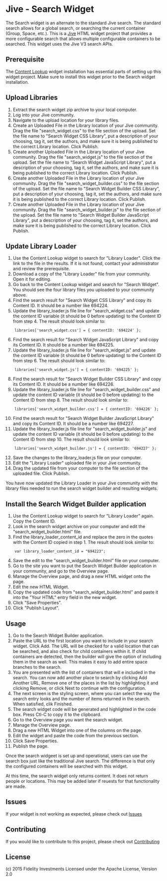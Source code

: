 Jive - Search Widget
=======================

The Search widget is an alternate to the standard Jive search. The standard search allows for a global search, or searching the current container (Group, Space, etc.). This is a [Jive](https://community.jivesoftware.com/welcome) HTML widget project that provides a more configurable search that allows multiple configurable containers to be searched. This widget uses the Jive V3 search APIs.


Prerequisite
------------

The [Content Lookup](https://github.com/fmr-llc/jive-content-lookup) widget installation has essential parts of setting up this widget project.  Make sure to install this widget prior to the Search widget installation.


Upload Libraries
----------------

1. Extract the search widget zip archive to your local computer.
2. Log into your Jive community.
3. Navigate to the upload location for your library files.
4. Create an Uploaded File in the Library location of your Jive community.  Drag the file "search_widget.css" to the file section of the upload.  Set the file name to "Search Widget CSS Library", put a description of your choosing, tag it, set the authors, and make sure it is being published to the correct Library location.  Click Publish.
5. Create another Uploaded File in the Library location of your Jive community.  Drag the file "search_widget.js" to the file section of the upload.  Set the file name to "Search Widget JavaScript Library", put a description of your choosing, tag it, set the authors, and make sure it is being published to the correct Library location.  Click Publish.
6. Create another Uploaded File in the Library location of your Jive community.  Drag the file "search_widget_builder.css" to the file section of the upload.  Set the file name to "Search Widget Builder CSS Library", put a description of your choosing, tag it, set the authors, and make sure it is being published to the correct Library location.  Click Publish.
7. Create another Uploaded File in the Library location of your Jive community.  Drag the file "search_widget_builder.js" to the file section of the upload.  Set the file name to "Search Widget Builder JavaScript Library", put a description of your choosing, tag it, set the authors, and make sure it is being published to the correct Library location.  Click Publish.


Update Library Loader
---------------------

1. Use the Content Lookup widget to search for "Library Loader".  Click the link to the file in the results.  If it is not found, contact your administrator and review the prerequisite.
2. Download a copy of the "Library Loader" file from your community.  Open it for editing.
3. Go back to the Content Lookup widget and search for "Search Widget".  You should see the four library files you uploaded to your community above.
4. Find the search result for "Search Widget CSS Library" and copy its Content ID.  It should be a number like 694224.
5. Update the library_loader.js file line for "search_widget.css" and update the content ID variable (it should be 0 before updating) to the Content ID from step 4.  The result should look similar to:

```
	libraries['search_widget.css'] = { contentID: '694224' };
```

6. Find the search result for "Search Widget JavaScript Library" and copy its Content ID.  It should be a number like 694225.
7. Update the library_loader.js file line for "search_widget.js" and update the content ID variable (it should be 0 before updating) to the Content ID from step 6.  The result should look similar to:

```
	libraries['search_widget.js'] = { contentID: '694225' };
```

8. Find the search result for "Search Widget Builder CSS Library" and copy its Content ID.  It should be a number like 694226.
9. Update the library_loader.js file line for "search_widget_builder.css" and update the content ID variable (it should be 0 before updating) to the Content ID from step 8.  The result should look similar to:

```
	libraries['search_widget_builder.css'] = { contentID: '694226' };
```

10. Find the search result for "Search Widget Builder JavaScript Library" and copy its Content ID.  It should be a number like 694227.
11. Update the library_loader.js file line for "search_widget_builder.js" and update the content ID variable (it should be 0 before updating) to the Content ID from step 10.  The result should look similar to:

```
	libraries['search_widget_builder.js'] = { contentID: '694227' };
```

12. Save the changes to the library_loader.js file on your computer.
13. Edit the "Library Loader" uploaded file in your Jive community.
14. Drag the updated file from your computer to the file section of the uploaded file.  Click Publish.

You have now updated the Library Loader in your Jive community with the library files needed to run the search widget builder and resulting widgets.


Install the Search Widget Builder application
---------------------------------------------------

1. Use the Content Lookup widget to search for "Library Loader" again.  Copy the Content ID.
2. Look in the search widget archive on your computer and edit the "search_widget_builder.html" file.
3. Find the library_loader_content_id and replace the zero in the quotes with the Content ID copied in step 1.  The result should look similar to:

```
	var library_loader_content_id = "694223";
```

4. Save the edit to the "search_widget_builder.html" file on your computer.
6. Go to the site you want to put the Search Widget Builder application in your community, and go to the Overview page.
7. Manage the Overview page, and drag a new HTML widget onto the page.
8. Edit the new HTML Widget.
9. Copy the updated code from "search_widget_builder.html" and paste it into the "Your HTML" entry field in the new widget.
10. Click "Save Properties".
11. Click "Publish Layout".


Usage
-----

1. Go to the Search Widget Builder application.
2. Paste the URL to the first location you want to include in your search widget.  Click Add.  The URL will be checked for a valid location that can be searched, and also check for child containers within it.  If child containers are detected, then the builder will give the option of including them in the search as well.  This makes it easy to add entire space branches to the search.
3. You are presented with the list of containers that will e included in the search.  You can now add another place to search by clicking Add Another URL, Remove one of the places in the list by highlighting it and clicking Remove, or click Next to continue with the configuration.
4. The next screen is the styling screen, where you can select the way the search entry looks and the number of items returned in the search.  When satisfied, clik Finished.
5. The search widget code will be generated and highlighted in the code box.  Press Ctl-C to copy it to the clipboard.
6. Go to the Overview page you want the search widget.
7. Manage the Overview page.
8. Drag a new HTML Widget into one of the columns on the page.
9. Edit the widget and paste the code from the previous section.
10. Click Save Properties.
11. Publish the page.

Once the search widgeet is set up and operational, users can use the search box just like the traditional Jive search.  The difference is that only the configured containers will be searched with this widget.

At this time, the search widget only returns content.  It does not return people or locations.  This may be added later if reuests for that functionality are made.


Issues
------

If your widget is not working as expected, please check out [Issues](docs/issues.md)


Contributing
------------

If you would like to contribute to this project, please check out [Contributing](docs/contributing.md)


License
-------

(c) 2015 Fidelity Investments
Licensed under the Apache License, Version 2.0
